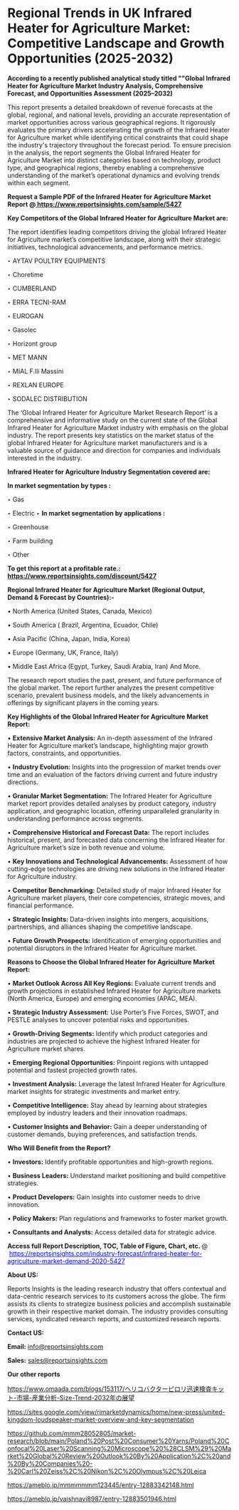 # Regional Trends in UK Infrared Heater for Agriculture Market: Competitive Landscape and Growth Opportunities (2025-2032)

<strong>According to a recently published analytical study titled ""Global Infrared Heater for Agriculture Market Industry Analysis, Comprehensive Forecast, and Opportunities Assessment (2025–2032)</strong>

This report presents a detailed breakdown of revenue forecasts at the global, regional, and national levels, providing an accurate representation of market opportunities across various geographical regions. It rigorously evaluates the primary drivers accelerating the growth of the Infrared Heater for Agriculture market while identifying critical constraints that could shape the industry's trajectory throughout the forecast period. To ensure precision in the analysis, the report segments the Global Infrared Heater for Agriculture Market into distinct categories based on technology, product type, and geographical regions, thereby enabling a comprehensive understanding of the market’s operational dynamics and evolving trends within each segment.

<strong>Request a Sample PDF of the Infrared Heater for Agriculture Market Report </strong><strong>@<a href=https://www.reportsinsights.com/sample/5427 style=color:#0000ff;> https://www.reportsinsights.com/sample/5427</a></strong></font>

<strong>Key Competitors of the Global Infrared Heater for Agriculture Market are:</strong>

The report identifies leading competitors driving the global Infrared Heater for Agriculture market’s competitive landscape, along with their strategic initiatives, technological advancements, and performance metrics.

‣ AYTAV POULTRY EQUIPMENTS

‣ Choretime

‣ CUMBERLAND

‣ ERRA TECNI-RAM

‣ EUROGAN

‣ Gasolec

‣ Horizont group

‣ MET MANN

‣ MIAL F.lli Massini

‣ REXLAN EUROPE

‣ SODALEC DISTRIBUTION

The ‘Global Infrared Heater for Agriculture Market Research Report’ is a comprehensive and informative study on the current state of the Global Infrared Heater for Agriculture Market industry with emphasis on the global industry. The report presents key statistics on the market status of the global Infrared Heater for Agriculture market manufacturers and is a valuable source of guidance and direction for companies and individuals interested in the industry.

<strong>Infrared Heater for Agriculture Industry Segmentation covered are:</strong>

<strong>In market segmentation by types : </strong>

‣ Gas

‣ Electric
‣ 
<strong>In market segmentation by applications : </strong>

‣ Greenhouse

‣ Farm building

‣ Other

<strong>To get this report at a profitable rate.: <a href=https://www.reportsinsights.com/discount/5427 style=color:#0000ff;>https://www.reportsinsights.com/discount/5427</a></strong></font>

<strong>Regional Infrared Heater for Agriculture Market (Regional Output, Demand &amp; Forecast by Countries):-</strong>

• North America (United States, Canada, Mexico)

• South America ( Brazil, Argentina, Ecuador, Chile)

• Asia Pacific (China, Japan, India, Korea)

• Europe (Germany, UK, France, Italy)

• Middle East Africa (Egypt, Turkey, Saudi Arabia, Iran) And More.

The research report studies the past, present, and future performance of the global market. The report further analyzes the present competitive scenario, prevalent business models, and the likely advancements in offerings by significant players in the coming years.

<strong>Key Highlights of the Global Infrared Heater for Agriculture Market Report:</strong>

• <strong>Extensive Market Analysis:</strong> An in-depth assessment of the Infrared Heater for Agriculture market’s landscape, highlighting major growth factors, constraints, and opportunities.

• <strong>Industry Evolution:</strong> Insights into the progression of market trends over time and an evaluation of the factors driving current and future industry directions.

• <strong>Granular Market Segmentation:</strong> The Infrared Heater for Agriculture market report provides detailed analyses by product category, industry application, and geographic location, offering unparalleled granularity in understanding performance across segments.

• <strong>Comprehensive Historical and Forecast Data:</strong> The report includes historical, present, and forecasted data concerning the Infrared Heater for Agriculture market’s size in both revenue and volume.

• <strong>Key Innovations and Technological Advancements:</strong> Assessment of how cutting-edge technologies are driving new solutions in the Infrared Heater for Agriculture industry.

• <strong>Competitor Benchmarking:</strong> Detailed study of major Infrared Heater for Agriculture market players, their core competencies, strategic moves, and financial performance.

• <strong>Strategic Insights:</strong> Data-driven insights into mergers, acquisitions, partnerships, and alliances shaping the competitive landscape.

• <strong>Future Growth Prospects:</strong> Identification of emerging opportunities and potential disruptors in the Infrared Heater for Agriculture market.

<strong>Reasons to Choose the Global Infrared Heater for Agriculture Market Report:</strong>

• <strong>Market Outlook Across All Key Regions:</strong> Evaluate current trends and growth projections in established Infrared Heater for Agriculture markets (North America, Europe) and emerging economies (APAC, MEA).

• <strong>Strategic Industry Assessment:</strong> Use Porter’s Five Forces, SWOT, and PESTLE analyses to uncover potential risks and opportunities.

• <strong>Growth-Driving Segments:</strong> Identify which product categories and industries are projected to achieve the highest Infrared Heater for Agriculture market shares.

• <strong>Emerging Regional Opportunities:</strong> Pinpoint regions with untapped potential and fastest projected growth rates.

• <strong>Investment Analysis:</strong> Leverage the latest Infrared Heater for Agriculture market insights for strategic investments and market entry.

• <strong>Competitive Intelligence:</strong> Stay ahead by learning about strategies employed by industry leaders and their innovation roadmaps.

• <strong>Customer Insights and Behavior:</strong> Gain a deeper understanding of customer demands, buying preferences, and satisfaction trends.

<strong>Who Will Benefit from the Report?</strong>

• <strong>Investors:</strong> Identify profitable opportunities and high-growth regions.

• <strong>Business Leaders:</strong> Understand market positioning and build competitive strategies.

• <strong>Product Developers:</strong> Gain insights into customer needs to drive innovation.

• <strong>Policy Makers:</strong> Plan regulations and frameworks to foster market growth.

• <strong>Consultants and Analysts:</strong> Access detailed data for strategic advice.
</ul>
<strong>Access full Report Description, TOC, Table of Figure, Chart, etc. </strong>@  <a href=https://reportsinsights.com/industry-forecast/infrared-heater-for-agriculture-market-demand-2020-5427 style=color:#0000ff;>https://reportsinsights.com/industry-forecast/infrared-heater-for-agriculture-market-demand-2020-5427</a></font>

<strong><strong>About US</strong>:</strong>

Reports Insights is the leading research industry that offers contextual and data-centric research services to its customers across the globe. The firm assists its clients to strategize business policies and accomplish sustainable growth in their respective market domain. The industry provides consulting services, syndicated research reports, and customized research reports.

<strong>Contact US:</strong>

<p class=""""><b>Email:</b> <a href=mailto:info@reportsinsights.com>info@reportsinsights.com</a></p>
<p class=""""><b>Sales:</b> <a href=mailto:sales@reportsinsights.com>sales@reportsinsights.com</a></p>

<strong>Our other reports</strong>

<a href=https://www.omaada.com/blogs/153117/ヘリコバクターピロリ迅速検査キット-市場-産業分析-Size-Trend-2032年の展望>https://www.omaada.com/blogs/153117/ヘリコバクターピロリ迅速検査キット-市場-産業分析-Size-Trend-2032年の展望</a>

<a href=https://sites.google.com/view/rimarketdynamics/home/new-press/united-kingdom-loudspeaker-market-overview-and-key-segmentation>https://sites.google.com/view/rimarketdynamics/home/new-press/united-kingdom-loudspeaker-market-overview-and-key-segmentation</a>

<a href=https://github.com/mmm28052805/market-research/blob/main/Poland%20Post%20Consumer%20Yarns/Poland%20Confocal%20Laser%20Scanning%20Microscope%20%28CLSM%29%20Market%20Global%20Review%20Outlook%20By%20Application%2C%20and%20By%20Companies%20-%20Carl%20Zeiss%2C%20Nikon%2C%20Olympus%2C%20Leica>https://github.com/mmm28052805/market-research/blob/main/Poland%20Post%20Consumer%20Yarns/Poland%20Confocal%20Laser%20Scanning%20Microscope%20%28CLSM%29%20Market%20Global%20Review%20Outlook%20By%20Application%2C%20and%20By%20Companies%20-%20Carl%20Zeiss%2C%20Nikon%2C%20Olympus%2C%20Leica</a>

<a href=https://ameblo.jp/mmmmmmm123445/entry-12883342148.html>https://ameblo.jp/mmmmmmm123445/entry-12883342148.html</a>

<a href=https://ameblo.jp/vaishnavi8987/entry-12883501946.html>https://ameblo.jp/vaishnavi8987/entry-12883501946.html</a>
